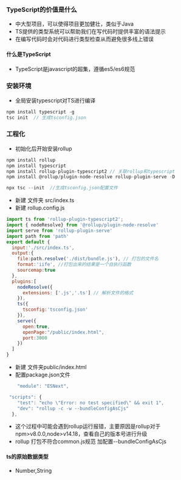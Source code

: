 
### TypeScript的价值是什么

- 中大型项目，可以使得项目更加健壮，类似于Java
- TS提供的类型系统可以帮助我们在写代码时提供丰富的语法提示
- 在编写代码时会对代码进行类型检查从而避免很多线上错误


#### 什么是TypeScript
- TypeScript是javascript的超集，遵循es5/es6规范


### 安装环境
- 全局安装typescript对TS进行编译

```js
npm install typescript -g
tsc init  // 生成tsconfig.json
``` 

### 工程化

- 初始化后开始安装rollup
```js
npm install rollup
npm install typescript 
npm install rollup-plugin-typescript2 // 关联rollup和typescript
npm install @rollup/plugin-node-resolve rollup-plugin-serve -D

npx tsc --init  //生成tsconfig.json配置文件
```

- 新建 文件夹 src/index.ts
- 新建 rollup.config.js
```js
import ts from 'rollup-plugin-typescript2';
import { nodeResolve} from '@rollup/plugin-node-resolve'
import serve from 'rollup-plugin-serve'
import path from 'path'
export default {
  input:'./src/index.ts',
  output:{
    file:path.resolve('./dist/bundle.js'), // 打包的文件名
    format:'iife', //打包出来的结果是一个自执行函数 
    sourcemap:true
  },
  plugins:[
    nodeResolve({
      extensions: ['.js','.ts'] // 解析文件的格式
    }),
    ts({
      tsconfig:'tsconfig.json'
    }),
    serve({
      open:true,
      openPage:"/public/index.html",
      port:3000
    })
  ]
}
```
- 新建 文件夹public/index.html
- 配置package.json文件 
```js
    "module": "ESNext",   
```
```js
 "scripts": {
    "test": "echo \"Error: no test specified\" && exit 1",
    "dev": "rollup -c -w --bundleConfigAsCjs"
  },
```
- 这个过程中可能会遇到rollup运行报错，主要原因是rollup对于npm>v8.0.0,node>v14.18，查看自己的版本号进行升级
- rollup 打包不符合common.js规范 加配置--bundleConfigAsCjs


####  ts的原始数据类型
- Number,String

